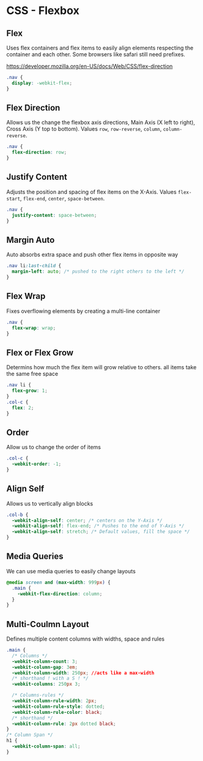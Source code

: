 # CSS - Flexbox

## Flex

Uses flex containers and flex items to easily align elements respecting the container and each other. Some browsers like safari still need prefixes.

https://developer.mozilla.org/en-US/docs/Web/CSS/flex-direction

```css
.nav {
  display: -webkit-flex;
}
```

## Flex Direction

Allows us the change the flexbox axis directions, Main Axis (X left to right), Cross Axis (Y top to bottom). Values `row`, `row-reverse`, `column`, `column-reverse`.

```css
.nav {
  flex-direction: row;
}
```

## Justify Content

Adjusts the position and spacing of flex items on the X-Axis. Values `flex-start`, `flex-end`, `center`, `space-between`.

```css
.nav {
  justify-content: space-between;
}
```

## Margin Auto

Auto absorbs extra space and push other flex items in opposite way

```css
.nav li:last-child {
  margin-left: auto; /* pushed to the right others to the left */
}
```

## Flex Wrap

Fixes overflowing elements by creating a multi-line container

```css
.nav {
  flex-wrap: wrap;
}
```

## Flex or Flex Grow

Determins how much the flex item will grow relative to others. all items take the same free space

```css
.nav li {
  flex-grow: 1;
}
.col-c {
  flex: 2;
}
```

## Order

Allow us to change the order of items

```css
.col-c {
  -webkit-order: -1;
}
```

## Align Self

Allows us to vertically align blocks

```css
.col-b {
  -webkit-align-self: center; /* centers on the Y-Axis */
  -webkit-align-self: flex-end; /* Pushes to the end of Y-Axis */
  -webkit-align-self: stretch; /* Default values, fill the space */
}
```

## Media Queries

We can use media queries to easily change layouts

```css
@media screen and (max-width: 999px) {
  .main {
    -webkit-flex-direction: column;
  }
}
```

## Multi-Coulmn Layout

Defines multiple content columns with widths, space and rules

```css
.main {
  /* Columns */
  -webkit-column-count: 3;
  -webkit-column-gap: 3em;
  -webkit-column-width: 250px; //acts like a max-width
  /* shorthand ! with a S ! */
  -webkit-columns: 250px 3;

  /* Columns-rules */
  -webkit-column-rule-width: 2px;
  -webkit-column-rule-style: dotted;
  -webkit-column-rule-color: black;
  /* shorthand */
  -webkit-column-rule: 2px dotted black;
}
/* Column Span */
h1 {
  -webkit-column-span: all;
}
```
